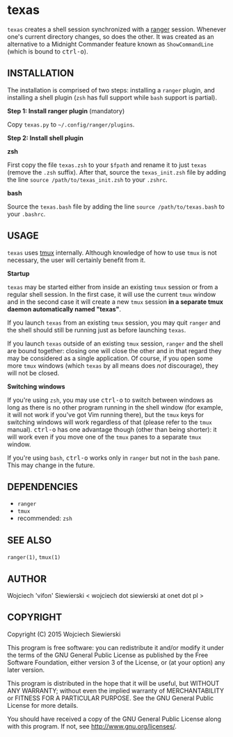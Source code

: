texas
=====

`texas` creates a shell session synchronized with a [ranger][1]
session. Whenever one's current directory changes, so does the
other. It was created as an alternative to a Midnight Commander
feature known as `ShowCommandLine` (which is bound to
<kbd>ctrl-o</kbd>).

[1]: https://github.com/hut/ranger

INSTALLATION
------------

The installation is comprised of two steps: installing a `ranger`
plugin, and installing a shell plugin (`zsh` has full support while
`bash` support is partial).

**Step 1: Install ranger plugin** (mandatory)

Copy `texas.py` to `~/.config/ranger/plugins`.

**Step 2: Install shell plugin**

**zsh**

First copy the file `texas.zsh` to your `$fpath` and rename it to just
`texas` (remove the `.zsh` suffix). After that, source the
`texas_init.zsh` file by adding the line `source
/path/to/texas_init.zsh` to your `.zshrc`.

**bash**

Source the `texas.bash` file by adding the line `source
/path/to/texas.bash` to your `.bashrc`.


USAGE
-----

`texas` uses [tmux][2] internally. Although knowledge of how to use
`tmux` is not necessary, the user will certainly benefit from it.

[2]: http://tmux.github.io/

**Startup**

`texas` may be started either from inside an existing `tmux` session
or from a regular shell session. In the first case, it will use the
current `tmux` window and in the second case it will create a new
`tmux` session **in a separate tmux daemon automatically named
"texas"**.

If you launch `texas` from an existing `tmux` session, you may quit
`ranger` and the shell should still be running just as before
launching `texas`.

If you launch `texas` outside of an existing `tmux` session, `ranger`
and the shell are bound together: closing one will close the other and
in that regard they may be considered as a single application. Of
course, if you open some more `tmux` windows (which `texas` by all
means does *not* discourage), they will not be closed.

**Switching windows**

If you're using `zsh`, you may use <kbd>ctrl-o</kbd> to switch between
windows as long as there is no other program running in the shell
window (for example, it will not work if you've got Vim running
there), but the `tmux` keys for switching windows will work regardless
of that (please refer to the `tmux` manual). <kbd>ctrl-o</kbd> has one
advantage though (other than being shorter): it will work even if you
move one of the `tmux` panes to a separate `tmux` window.

If you're using `bash`, <kbd>ctrl-o</kbd> works only in `ranger` but
not in the `bash` pane. This may change in the future.

DEPENDENCIES
------------

- `ranger`
- `tmux`
- recommended: `zsh`

SEE ALSO
--------

`ranger(1)`, `tmux(1)`

AUTHOR
------

Wojciech 'vifon' Siewierski < wojciech dot siewierski at onet dot pl >

COPYRIGHT
---------

Copyright (C) 2015  Wojciech Siewierski

This program is free software: you can redistribute it and/or modify
it under the terms of the GNU General Public License as published by
the Free Software Foundation, either version 3 of the License, or
(at your option) any later version.

This program is distributed in the hope that it will be useful,
but WITHOUT ANY WARRANTY; without even the implied warranty of
MERCHANTABILITY or FITNESS FOR A PARTICULAR PURPOSE.  See the
GNU General Public License for more details.

You should have received a copy of the GNU General Public License
along with this program.  If not, see <http://www.gnu.org/licenses/>.
